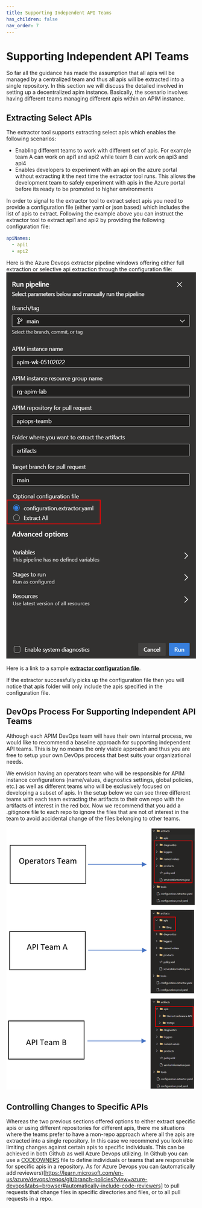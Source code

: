 ```yaml
---
title: Supporting Independent API Teams
has_children: false
nav_order: 7
---
```

# Supporting Independent API Teams
So far all the guidance has made the assumption that all apis will be managed by a centralized team and thus all apis will be extracted into a single repository. In this section we will discuss the detailed involved in setting up a decentralized apim instance. Basically, the scenario involves having different teams managing different apis within an APIM instance.
## Extracting Select APIs
The extractor tool supports extracting select apis which enables the following scenarios:
- Enabling different teams to work with different set of apis. For example team A can work on api1 and api2 while team B can work on api3 and api4
- Enables developers to experiment with an api on the azure portal without extracting it the next time the extractor tool runs. This allows the development team to safely experiment with apis in the Azure portal before its ready to be promoted to higher environments

In order to signal to the extractor tool to extract select apis you need to provide a configuration file (either yaml or json based) which includes the list of apis to extract. Following the example above you can instruct the extractor tool to extract api1 and api2 by providing the following configuration file:

```yaml
apiNames:
  - api1
  - api2
```
Here is the Azure Devops extractor pipeline windows offering either full extraction or selective api extraction through the configuration file: <br />
![extractor pipeline](../../assets/images/Extractor_Configuration.png)



Here is a link to a sample  [**extractor configuration file**](https://github.com/Azure/apiops/blob/main/configuration.extractor.yaml).



If the extractor successfully picks up the configuration file then you will notice that apis folder will only include the apis specified in the configuration file.

## DevOps Process For Supporting Independent API Teams
Although each APIM DevOps team will have their own internal process, we would like to recommend a baseline approach for supporting independent API teams. This is by no means the only viable approach and thus you are free to setup your own DevOps process that best suits your organizational needs.

We envision having an operators team who will be responsible for APIM instance configurations (name/values, diagnostics settings, global policies, etc.) as well as different teams who will be exclusively focused on developing a subset of apis. In the setup below we can see three different teams with each team extracting the artifacts to their own repo with the artifacts of interest in the red box. Now we recommend that you add a .gitignore file to each repo to ignore the files that are not of interest in the team to avoid accidental change of the files belonging to other teams.

![extractor pipeline](../../assets/images/Multi_API_Team_Devops.png)

## Controlling Changes to Specific APIs
Whereas the two previous sections offered options to either extract specific apis or using different repositories for different apis, there me situations where the teams prefer to have a mon-repo approach where all the apis are extracted into a single repository. In this case we recommend you look into limiting changes against certain apis to specific individuals. This can be achieved in both Github as well Azure Devops utilizing. In Github you can use a [CODEOWNERS](https://docs.github.com/en/repositories/managing-your-repositorys-settings-and-features/customizing-your-repository/about-code-owners)  file to define individuals or teams that are responsible for specific apis in a repository. As for Azure Devops you can (automatically add reviewers)[https://learn.microsoft.com/en-us/azure/devops/repos/git/branch-policies?view=azure-devops&tabs=browser#automatically-include-code-reviewers] to pull requests that change files in specific directories and files, or to all pull requests in a repo.